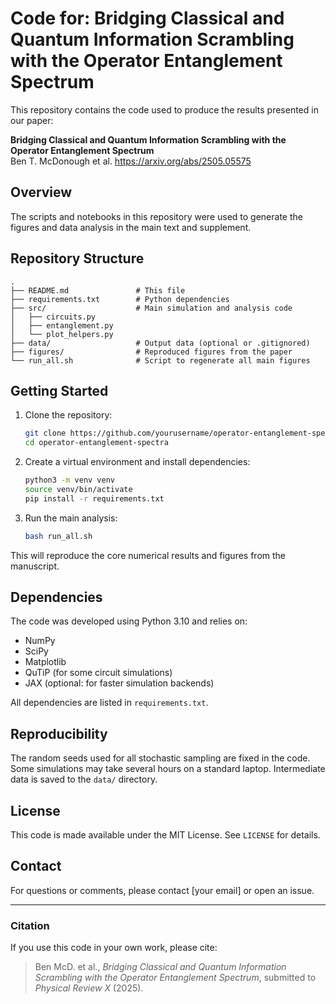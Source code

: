 # Code for: Bridging Classical and Quantum Information Scrambling with the Operator Entanglement Spectrum

This repository contains the code used to produce the results presented in our paper:

**Bridging Classical and Quantum Information Scrambling with the Operator Entanglement Spectrum**  
Ben T. McDonough et al. 
https://arxiv.org/abs/2505.05575

## Overview

The scripts and notebooks in this repository were used to generate the figures and data analysis in the main text and supplement.

## Repository Structure

```
.
├── README.md               # This file
├── requirements.txt        # Python dependencies
├── src/                    # Main simulation and analysis code
│   ├── circuits.py
│   ├── entanglement.py
│   └── plot_helpers.py
├── data/                   # Output data (optional or .gitignored)
├── figures/                # Reproduced figures from the paper
└── run_all.sh              # Script to regenerate all main figures
```

## Getting Started

1. Clone the repository:
   ```bash
   git clone https://github.com/yourusername/operator-entanglement-spectra.git
   cd operator-entanglement-spectra
   ```

2. Create a virtual environment and install dependencies:
   ```bash
   python3 -m venv venv
   source venv/bin/activate
   pip install -r requirements.txt
   ```

3. Run the main analysis:
   ```bash
   bash run_all.sh
   ```

This will reproduce the core numerical results and figures from the manuscript.

## Dependencies

The code was developed using Python 3.10 and relies on:

- NumPy
- SciPy
- Matplotlib
- QuTiP (for some circuit simulations)
- JAX (optional: for faster simulation backends)

All dependencies are listed in `requirements.txt`.

## Reproducibility

The random seeds used for all stochastic sampling are fixed in the code. Some simulations may take several hours on a standard laptop. Intermediate data is saved to the `data/` directory.

## License

This code is made available under the MIT License. See `LICENSE` for details.

## Contact

For questions or comments, please contact [your email] or open an issue.

---

### Citation

If you use this code in your own work, please cite:

> Ben McD. et al., *Bridging Classical and Quantum Information Scrambling with the Operator Entanglement Spectrum*, submitted to *Physical Review X* (2025).
